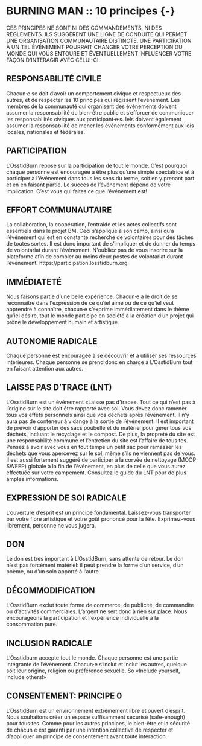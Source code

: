 # BURNING MAN :: 10 principes {-} 

CES PRINCIPES NE SONT NI DES COMMANDEMENTS,  NI DES RÈGLEMENTS. ILS SUGGÈRENT UNE LIGNE DE  CONDUITE QUI PERMET UNE ORGANISATION COMMUNAUTAIRE DISTINCTE. 
UNE PARTICIPATION À UN TEL ÉVÉNEMENT POURRAIT CHANGER VOTRE PERCEPTION DU MONDE QUI VOUS ENTOURE ET ÉVENTUELLEMENT INFLUENCER VOTRE FAÇON  D’INTERAGIR AVEC CELUI-CI. 

<h2><span> RESPONSABILITÉ CIVILE  </span></h2>
Chacun·e se doit d’avoir un comportement civique et respectueux des autres, et de respecter les 10 principes qui régissent l’événement. 
Les membres de la communauté qui organisent des événements doivent assumer la responsabilité du bien-être public et s’efforcer de communiquer les responsabilités civiques aux participant·e·s. Iels doivent également assumer la responsabilité de mener les événements conformément aux lois locales, nationales et fédérales. 

<h2><span> PARTICIPATION </span></h2>
L’OsstidBurn repose sur la participation de tout le monde. C’est pourquoi chaque personne est encouragée à être plus qu’une simple spectatrice et à participer à l'événement dans tous les sens du terme, soit en y prenant part et en en faisant partie. Le succès de l’événement dépend de votre implication. C’est vous qui faites ce que l’événement est!  

<h2><span> EFFORT COMMUNAUTAIRE </span></h2>
La collaboration, la coopération, l’entraide et  les actes collectifs sont essentiels dans le projet BM. Ceci s’applique à son camp, ainsi qu’à l’événement qui est en constante recherche de volontaires pour des tâches de toutes sortes. Il est donc important de s’impliquer et de donner du temps de volontariat durant l’événement. N'oubliez pas de vous inscrire sur la plateforme afin de combler au moins deux postes de volontariat durant l’événement. 
https://participation.losstidburn.org

<h2><span> IMMÉDIATETÉ </span></h2>
Nous faisons partie d’une belle expérience. Chacun·e a le droit de se reconnaître dans l'expression de ce qu’iel aime ou de ce qu’iel veut apprendre à connaître, chacun·e s’exprime immédiatement dans le thème qu’iel désire, tout le monde participe en société à la création d’un projet qui prône le développement humain et artistique.  

<h2><span> AUTONOMIE RADICALE </span></h2>
Chaque personne est encouragée à se découvrir et à utiliser ses ressources intérieures. Chaque personne se prend donc en charge à L’OsstidBurn tout en faisant attention aux autres. 

<h2><span> LAISSE PAS D’TRACE (LNT) </span></h2>
L’OsstidBurn est un événement «Laisse pas  d’trace». Tout ce qui n’est pas à l’origine sur  le site doit être rapporté avec soi. Vous devez donc ramener tous vos effets personnels ainsi que vos déchets après l’événement. Il n’y aura pas de conteneur à vidange à la sortie de l’événement. Il est important de prévoir d’apporter des sacs poubelle et du matériel pour gérer tous vos déchets, incluant le recyclage et le compost. 
De plus, la propreté du site est une responsabilité commune et l’entretien du site est l’affaire  de tous·tes. Pensez à avoir avec vous en tout temps un petit sac pour ramasser les déchets que vous apercevez sur le sol, même s’ils ne viennent pas de vous. Il est aussi fortement suggéré de participer à la corvée de nettoyage (MOOP SWEEP) globale à la fin de l’événement, en plus de celle que vous aurez effectuée sur votre campement. Consultez le guide du LNT pour de plus amples informations. 


<h2><span> EXPRESSION DE SOI RADICALE  </span></h2>
L’ouverture d’esprit est un principe fondamental. Laissez-vous transporter par votre fibre artistique et votre goût prononcé pour la fête. Exprimez-vous librement, personne ne vous jugera.  


<h2><span> DON </span></h2>
Le don est très important à L’OsstidBurn, sans attente de retour. Le don n’est pas forcément  matériel: il peut prendre la forme d’un service, d’un poème, ou d’un soin apporté à l’autre.  

<h2><span> DÉCOMMODIFICATION </span></h2>
L’OsstidBurn exclut toute forme de commerce, de publicité, de commandite ou d’activités commerciales. L’argent ne sert donc à rien sur place. Nous encourageons la participation et l'expérience individuelle à la consommation pure. 


<h2><span> INCLUSION RADICALE </span></h2>
L’Osstidburn accepte tout le monde. Chaque personne est une partie intégrante de l’événement. Chacun·e s’inclut et inclut les autres, quelque soit leur origine, religion ou préférence sexuelle. So «Include yourself, include others!» 


<h2><span> CONSENTEMENT: PRINCIPE 0 </span></h2>  
L’OsstidBurn est un environnement extrêmement libre et ouvert d’esprit. Nous souhaitons créer un espace suffisamment sécurisé (safe-enough) pour tous·tes. Comme pour les autres principes, le bien-être et la sécurité de chacun·e est garanti par une intention collective de respecter et d’appliquer un principe de consentement avant toute interaction.
